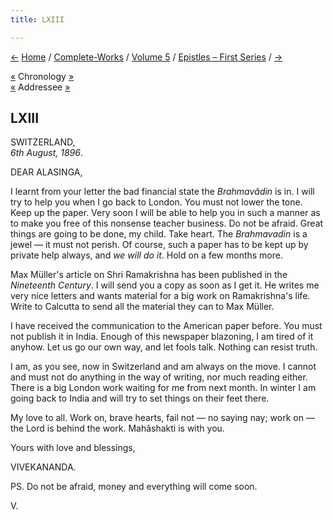 ```yaml
---
title: LXIII

---
```

<div>

[←](062_dr_nanjunda_rao.htm) [Home](../../../index.htm) /
[Complete-Works](../../complete_works.htm) / [Volume
5](../volume_5_contents.htm) / [Epistles – First
Series](epistles_first_series_contents.htm) / [→](064_alasinga.htm)

  

[«](../../volume_9/letters_fifth_series/098_blessed_and_beloved.htm)
Chronology [»](064_alasinga.htm)  
[«](../../volume_7/epistles_third_series/31_alasinga.htm) Addressee
[»](064_alasinga.htm)

## LXIII

SWITZERLAND,  
*6th August, 1896*.

DEAR ALASINGA,

I learnt from your letter the bad financial state the *Brahmavâdin* is
in. I will try to help you when I go back to London. You must not lower
the tone. Keep up the paper. Very soon I will be able to help you in
such a manner as to make you free of this nonsense teacher business. Do
not be afraid. Great things are going to be done, my child. Take heart.
The *Brahmavadin* is a jewel — it must not perish. Of course, such a
paper has to be kept up by private help always, and *we will do it*.
Hold on a few months more.

Max Müller's article on Shri Ramakrishna has been published in the
*Nineteenth Century*. I will send you a copy as soon as I get it. He
writes me very nice letters and wants material for a big work on
Ramakrishna's life. Write to Calcutta to send all the material they can
to Max Müller.

I have received the communication to the American paper before. You must
not publish it in India. Enough of this newspaper blazoning, I am tired
of it anyhow. Let us go our own way, and let fools talk. Nothing can
resist truth.

I am, as you see, now in Switzerland and am always on the move. I cannot
and must not do anything in the way of writing, nor much reading either.
There is a big London work waiting for me from next month. In winter I
am going back to India and will try to set things on their feet there.

My love to all. Work on, brave hearts, fail not — no saying nay; work on
— the Lord is behind the work. Mahâshakti is with you.

Yours with love and blessings,

VIVEKANANDA.

PS. Do not be afraid, money and everything will come soon.

V.

</div>
